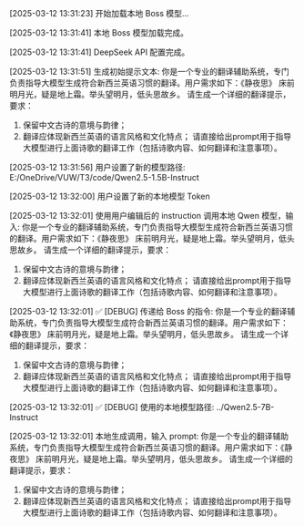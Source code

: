 [2025-03-12 13:31:23] 开始加载本地 Boss 模型...

[2025-03-12 13:31:41] 本地 Boss 模型加载完成。

[2025-03-12 13:31:41] DeepSeek API 配置完成。

[2025-03-12 13:31:51] 生成初始提示文本:
你是一个专业的翻译辅助系统，专门负责指导大模型生成符合新西兰英语习惯的翻译。用户需求如下：《静夜思》
床前明月光，疑是地上霜。举头望明月，低头思故乡。
请生成一个详细的翻译提示，要求：
1. 保留中文古诗的意境与韵律；
2. 翻译应体现新西兰英语的语言风格和文化特点；
请直接给出prompt用于指导大模型进行上面诗歌的翻译工作（包括诗歌内容、如何翻译和注意事项）。

[2025-03-12 13:31:56] 用户设置了新的模型路径: E:/OneDrive/VUW/T3/code/Qwen2.5-1.5B-Instruct

[2025-03-12 13:32:00] 用户设置了新的本地模型 Token

[2025-03-12 13:32:01] 使用用户编辑后的 instruction 调用本地 Qwen 模型，输入:
你是一个专业的翻译辅助系统，专门负责指导大模型生成符合新西兰英语习惯的翻译。用户需求如下：《静夜思》
床前明月光，疑是地上霜。举头望明月，低头思故乡。
请生成一个详细的翻译提示，要求：
1. 保留中文古诗的意境与韵律；
2. 翻译应体现新西兰英语的语言风格和文化特点；
请直接给出prompt用于指导大模型进行上面诗歌的翻译工作（包括诗歌内容、如何翻译和注意事项）。

[2025-03-12 13:32:01] ✅ [DEBUG] 传递给 Boss 的指令:
你是一个专业的翻译辅助系统，专门负责指导大模型生成符合新西兰英语习惯的翻译。用户需求如下：《静夜思》
床前明月光，疑是地上霜。举头望明月，低头思故乡。
请生成一个详细的翻译提示，要求：
1. 保留中文古诗的意境与韵律；
2. 翻译应体现新西兰英语的语言风格和文化特点；
请直接给出prompt用于指导大模型进行上面诗歌的翻译工作（包括诗歌内容、如何翻译和注意事项）。

[2025-03-12 13:32:01] ✅ [DEBUG] 使用的本地模型路径:
../Qwen2.5-7B-Instruct

[2025-03-12 13:32:01] 本地生成调用，输入 prompt:
你是一个专业的翻译辅助系统，专门负责指导大模型生成符合新西兰英语习惯的翻译。用户需求如下：《静夜思》
床前明月光，疑是地上霜。举头望明月，低头思故乡。
请生成一个详细的翻译提示，要求：
1. 保留中文古诗的意境与韵律；
2. 翻译应体现新西兰英语的语言风格和文化特点；
请直接给出prompt用于指导大模型进行上面诗歌的翻译工作（包括诗歌内容、如何翻译和注意事项）。

